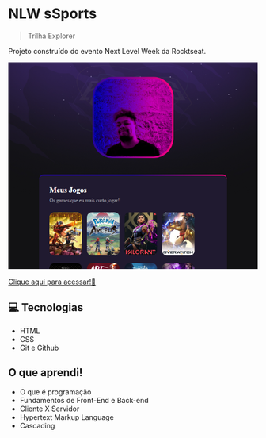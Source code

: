 # NLW sSports

> Trilha Explorer

Projeto construído do evento Next Level Week da Rocktseat.

![preview](./.github/preview.png)

[Clique aqui para acessar!🦊](https://yukyne.github.io/NextLevel_Week_e-Sports/index.html/)

## 💻 Tecnologias

- HTML
- CSS
- Git e Github

## O que aprendi!


- O que é programação
- Fundamentos de Front-End e Back-end
- Cliente X Servidor
- Hypertext Markup Language
- Cascading
